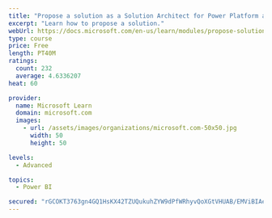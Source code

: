 ```yaml
---
title: "Propose a solution as a Solution Architect for Power Platform and Dynamics 365"
excerpt: "Learn how to propose a solution."
webUrl: https://docs.microsoft.com/en-us/learn/modules/propose-solution/
type: course
price: Free
length: PT40M
ratings:
  count: 232
  average: 4.6336207
heat: 60

provider:
  name: Microsoft Learn
  domain: microsoft.com
  images:
    - url: /assets/images/organizations/microsoft.com-50x50.jpg
      width: 50
      height: 50

levels:
  - Advanced

topics:
  - Power BI

secured: "rGCOKT3763gn4GQ1HsKX42TZUQukuhZYW9dPfWRhyvQoXGtVHUAB/EMViBIAeQa5h4ZpVnE3xPyX34c/BGSX8bffIlepo0cIkHk13qiPZ3y8HldGekVcmMpGcD+a5ql98YuXsUrfZpUpvk6Sx8fgwomzm2MSUJ4rIiOprl68qpwR+Xx7e95dWbKOkFE3y4lTdL/FNBFNH368QMvfBn/QOtcCZfIdzMbh0s7MkJdL6d7KCkiqyxEQI1iKtk/739X7nzGjnNXHksk3aJ0Xz7b4SfhrDLq0Gj7hg52WJMcDGZjPsp0bZ3+kfnUKCpzuNpUQfRTpVuovcG8ljtus5bs+8hcip5wtPaUEApD6tkhKUseuyoROnl//4AkDS4VywuUo;8wtUi+y8YW/ycLBuUp4bJA=="
---
```


